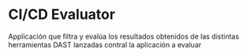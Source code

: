 # CI/CD Evaluator

Applicación que filtra y evalúa los resultados obtenidos de las distintas herramientas DAST lanzadas contral la aplicación a evaluar
